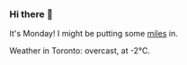 ### Hi there :wave:

It's Monday! I might be putting some [miles](https://www.strava.com/athletes/889963) in.

Weather in Toronto: overcast, at -2°C.
